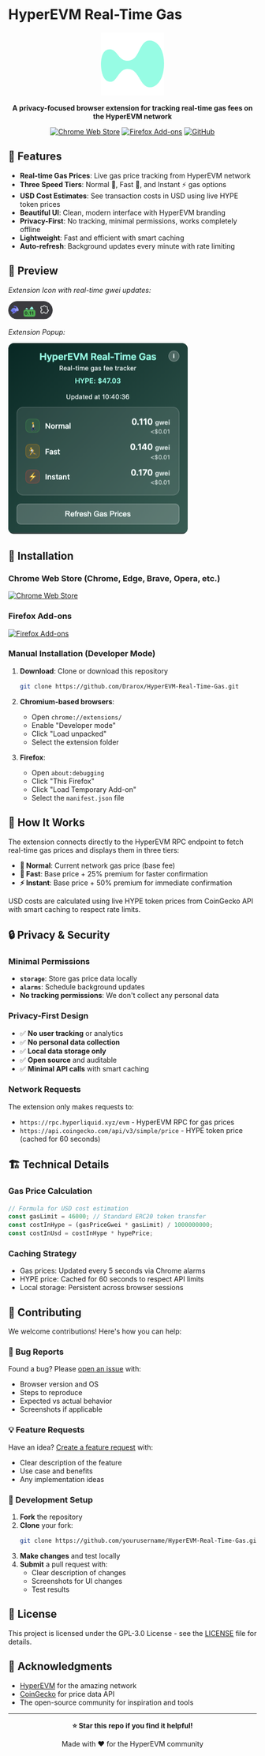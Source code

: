 # HyperEVM Real-Time Gas

<div align="center">

![HyperEVM Gas Tracker](assets/icons/icon128.png)

**A privacy-focused browser extension for tracking real-time gas fees on the HyperEVM network**

[![Chrome Web Store](https://img.shields.io/badge/Chrome-Install-4285F4?style=for-the-badge&logo=google-chrome&logoColor=white)](https://chromewebstore.google.com/detail/hyperevm-real-time-gas/lbmelajajgmfmhfplcfhbgjlngmhbplm)
[![Firefox Add-ons](https://img.shields.io/badge/Firefox-Install-FF7139?style=for-the-badge&logo=firefox&logoColor=white)](https://addons.mozilla.org/addon/hyperevm-real-time-gas/)
[![GitHub](https://img.shields.io/badge/GitHub-Source-181717?style=for-the-badge&logo=github&logoColor=white)](https://github.com/Drarox/HyperEVM-Real-Time-Gas)

</div>

## 🚀 Features

- **Real-time Gas Prices**: Live gas price tracking from HyperEVM network
- **Three Speed Tiers**: Normal 🚶, Fast 🏃, and Instant ⚡ gas options
- **USD Cost Estimates**: See transaction costs in USD using live HYPE token prices
- **Beautiful UI**: Clean, modern interface with HyperEVM branding
- **Privacy-First**: No tracking, minimal permissions, works completely offline
- **Lightweight**: Fast and efficient with smart caching
- **Auto-refresh**: Background updates every minute with rate limiting

## 📸 Preview
*Extension Icon with real-time gwei updates:*

![Extension Icon Preview](docs/images/extension_icon_preview.png)

*Extension Popup:*

![Extension Preview](docs/images/extension_preview.png)


## 🔧 Installation

### Chrome Web Store (Chrome, Edge, Brave, Opera, etc.)
[![Chrome Web Store](https://img.shields.io/badge/Install%20from-Chrome%20Web%20Store-4285F4?style=for-the-badge&logo=google-chrome&logoColor=white)](https://chromewebstore.google.com/detail/hyperevm-real-time-gas/lbmelajajgmfmhfplcfhbgjlngmhbplm)

### Firefox Add-ons
[![Firefox Add-ons](https://img.shields.io/badge/Install%20from-Firefox%20Add--ons-FF7139?style=for-the-badge&logo=firefox&logoColor=white)](https://addons.mozilla.org/addon/hyperevm-real-time-gas/)

### Manual Installation (Developer Mode)

1. **Download**: Clone or download this repository
   ```bash
   git clone https://github.com/Drarox/HyperEVM-Real-Time-Gas.git
   ```

2. **Chromium-based browsers**:
   - Open `chrome://extensions/`
   - Enable "Developer mode"
   - Click "Load unpacked"
   - Select the extension folder

3. **Firefox**:
   - Open `about:debugging`
   - Click "This Firefox"
   - Click "Load Temporary Add-on"
   - Select the `manifest.json` file

## 🎯 How It Works

The extension connects directly to the HyperEVM RPC endpoint to fetch real-time gas prices and displays them in three tiers:

- **🚶 Normal**: Current network gas price (base fee)
- **🏃 Fast**: Base price + 25% premium for faster confirmation
- **⚡ Instant**: Base price + 50% premium for immediate confirmation

USD costs are calculated using live HYPE token prices from CoinGecko API with smart caching to respect rate limits.

## 🔒 Privacy & Security

### Minimal Permissions
- **`storage`**: Store gas price data locally
- **`alarms`**: Schedule background updates
- **No tracking permissions**: We don't collect any personal data

### Privacy-First Design
- ✅ **No user tracking** or analytics
- ✅ **No personal data collection**
- ✅ **Local data storage only**
- ✅ **Open source** and auditable
- ✅ **Minimal API calls** with smart caching

### Network Requests
The extension only makes requests to:
- `https://rpc.hyperliquid.xyz/evm` - HyperEVM RPC for gas prices
- `https://api.coingecko.com/api/v3/simple/price` - HYPE token price (cached for 60 seconds)

## 🏗️ Technical Details

### Gas Price Calculation
```javascript
// Formula for USD cost estimation
const gasLimit = 46000; // Standard ERC20 token transfer
const costInHype = (gasPriceGwei * gasLimit) / 1000000000;
const costInUsd = costInHype * hypePrice;
```

### Caching Strategy
- Gas prices: Updated every 5 seconds via Chrome alarms
- HYPE price: Cached for 60 seconds to respect API limits
- Local storage: Persistent across browser sessions

## 🤝 Contributing

We welcome contributions! Here's how you can help:

### 🐛 Bug Reports
Found a bug? Please [open an issue](https://github.com/Drarox/HyperEVM-Real-Time-Gas/issues) with:
- Browser version and OS
- Steps to reproduce
- Expected vs actual behavior
- Screenshots if applicable

### 💡 Feature Requests
Have an idea? [Create a feature request](https://github.com/Drarox/HyperEVM-Real-Time-Gas/issues) with:
- Clear description of the feature
- Use case and benefits
- Any implementation ideas

### 🔧 Development Setup

1. **Fork** the repository
2. **Clone** your fork:
   ```bash
   git clone https://github.com/yourusername/HyperEVM-Real-Time-Gas.git
   ```
3. **Make changes** and test locally
4. **Submit** a pull request with:
   - Clear description of changes
   - Screenshots for UI changes
   - Test results


## 📄 License

This project is licensed under the GPL-3.0 License - see the [LICENSE](LICENSE) file for details.

## 🙏 Acknowledgments

- [HyperEVM](https://hyperliquid.xyz/) for the amazing network
- [CoinGecko](https://coingecko.com/) for price data API
- The open-source community for inspiration and tools

---

<div align="center">

**⭐ Star this repo if you find it helpful!**

Made with ❤️ for the HyperEVM community

</div>